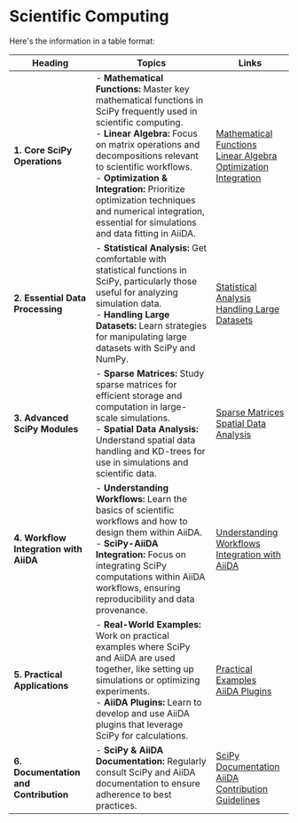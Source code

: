 # Scientific Computing
Here's the information in a table format:

| **Heading**                            | **Topics**                                                                                                                                                                                                                                 | **Links**                                                                                                                                                         |
|----------------------------------------|--------------------------------------------------------------------------------------------------------------------------------------------------------------------------------------------------------------------------------------------|-------------------------------------------------------------------------------------------------------------------------------------------------------------------|
| **1. Core SciPy Operations**           | - **Mathematical Functions:** Master key mathematical functions in SciPy frequently used in scientific computing. <br> - **Linear Algebra:** Focus on matrix operations and decompositions relevant to scientific workflows. <br> - **Optimization & Integration:** Prioritize optimization techniques and numerical integration, essential for simulations and data fitting in AiiDA. | [Mathematical Functions](https://docs.python.org/3/library/math.html) <br> [Linear Algebra](https://www.geeksforgeeks.org/scipy-linear-algebra-scipy-linalg/) <br> [Optimization](https://www.geeksforgeeks.org/optimization-in-scipy/) <br> [Integration](https://www.geeksforgeeks.org/scipy-integration/) |
| **2. Essential Data Processing**       | - **Statistical Analysis:** Get comfortable with statistical functions in SciPy, particularly those useful for analyzing simulation data. <br> - **Handling Large Datasets:** Learn strategies for manipulating large datasets with SciPy and NumPy. | [Statistical Analysis](https://www.geeksforgeeks.org/scipy-stats/) <br> [Handling Large Datasets](https://www.geeksforgeeks.org/handling-large-datasets-in-python/) |
| **3. Advanced SciPy Modules**          | - **Sparse Matrices:** Study sparse matrices for efficient storage and computation in large-scale simulations. <br> - **Spatial Data Analysis:** Understand spatial data handling and KD-trees for use in simulations and scientific data. | [Sparse Matrices](https://docs.scipy.org/doc/scipy/reference/sparse.html) <br> [Spatial Data Analysis](https://docs.scipy.org/doc/scipy/reference/spatial.html) |
| **4. Workflow Integration with AiiDA** | - **Understanding Workflows:** Learn the basics of scientific workflows and how to design them within AiiDA. <br> - **SciPy-AiiDA Integration:** Focus on integrating SciPy computations within AiiDA workflows, ensuring reproducibility and data provenance. | [Understanding Workflows](https://aiida.readthedocs.io/projects/aiida-core/en/latest/) <br> [Integration with AiiDA](https://aiida.readthedocs.io/projects/aiida-core/en/latest/) |
| **5. Practical Applications**          | - **Real-World Examples:** Work on practical examples where SciPy and AiiDA are used together, like setting up simulations or optimizing experiments. <br> - **AiiDA Plugins:** Learn to develop and use AiiDA plugins that leverage SciPy for calculations. | [Practical Examples](https://aiida.readthedocs.io/projects/aiida-core/en/latest/howto/index.html) <br> [AiiDA Plugins](https://aiida.readthedocs.io/projects/aiida-core/en/latest/howto/plugins.html) |
| **6. Documentation and Contribution**  | - **SciPy & AiiDA Documentation:** Regularly consult SciPy and AiiDA documentation to ensure adherence to best practices. | [SciPy Documentation](https://docs.scipy.org/doc/scipy/) <br> [AiiDA Contribution Guidelines](https://aiida.readthedocs.io/projects/aiida-core/en/latest/contributing/index.html) |## Version Control
